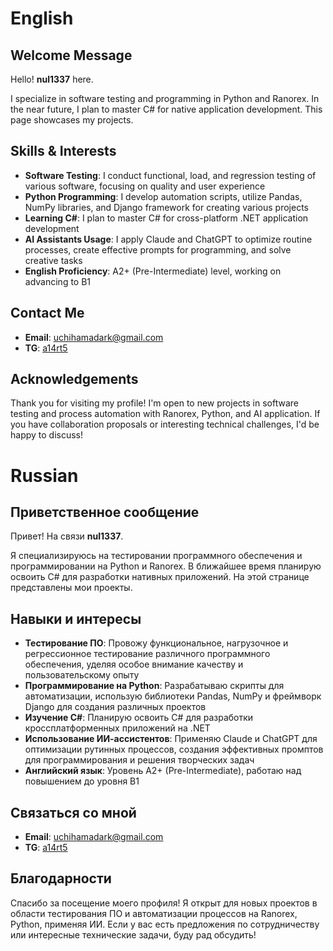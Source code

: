 # English
## Welcome Message
Hello! **nul1337** here.

I specialize in software testing and programming in Python and Ranorex. In the near future, I plan to master C# for native application development. This page showcases my projects.

## Skills & Interests
- **Software Testing**: I conduct functional, load, and regression testing of various software, focusing on quality and user experience
- **Python Programming**: I develop automation scripts, utilize Pandas, NumPy libraries, and Django framework for creating various projects
- **Learning C#**: I plan to master C# for cross-platform .NET application development
- **AI Assistants Usage**: I apply Claude and ChatGPT to optimize routine processes, create effective prompts for programming, and solve creative tasks
- **English Proficiency**: A2+ (Pre-Intermediate) level, working on advancing to B1

## Contact Me
- **Email**: uchihamadark@gmail.com
- **TG**: [a14rt5](https://t.me/a14rt5)

## Acknowledgements
Thank you for visiting my profile! I'm open to new projects in software testing and process automation with Ranorex, Python, and AI application. If you have collaboration proposals or interesting technical challenges, I'd be happy to discuss!

# Russian
## Приветственное сообщение
Привет! На связи **nul1337**. 

Я специализируюсь на тестировании программного обеспечения и программировании на Python и Ranorex. В ближайшее время планирую освоить C# для разработки нативных приложений. На этой странице представлены мои проекты.

## Навыки и интересы
- **Тестирование ПО**: Провожу функциональное, нагрузочное и регрессионное тестирование различного программного обеспечения, уделяя особое внимание качеству и пользовательскому опыту
- **Программирование на Python**: Разрабатываю скрипты для автоматизации, использую библиотеки Pandas, NumPy и фреймворк Django для создания различных проектов
- **Изучение C#**: Планирую освоить C# для разработки кроссплатформенных приложений на .NET
- **Использование ИИ-ассистентов**: Применяю Claude и ChatGPT для оптимизации рутинных процессов, создания эффективных промптов для программирования и решения творческих задач
- **Английский язык**: Уровень A2+ (Pre-Intermediate), работаю над повышением до уровня B1

## Связаться со мной
- **Email**: uchihamadark@gmail.com
- **TG**: [a14rt5](https://t.me/a14rt5)

## Благодарности
Спасибо за посещение моего профиля! Я открыт для новых проектов в области тестирования ПО и автоматизации процессов на Ranorex, Python, применяя ИИ. Если у вас есть предложения по сотрудничеству или интересные технические задачи, буду рад обсудить!
